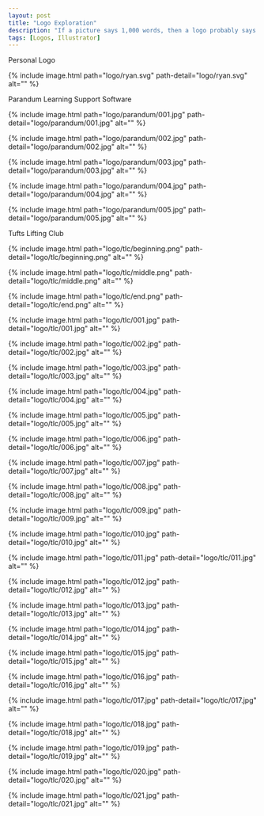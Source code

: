 ```yaml
---
layout: post
title: "Logo Exploration"
description: "If a picture says 1,000 words, then a logo probably says like 200 max"
tags: [Logos, Illustrator]
---
```


Personal Logo

{% include image.html path="logo/ryan.svg" path-detail="logo/ryan.svg" alt="" %}

Parandum Learning Support Software

{% include image.html path="logo/parandum/001.jpg" path-detail="logo/parandum/001.jpg" alt="" %}

{% include image.html path="logo/parandum/002.jpg" path-detail="logo/parandum/002.jpg" alt="" %}

{% include image.html path="logo/parandum/003.jpg" path-detail="logo/parandum/003.jpg" alt="" %}

{% include image.html path="logo/parandum/004.jpg" path-detail="logo/parandum/004.jpg" alt="" %}

{% include image.html path="logo/parandum/005.jpg" path-detail="logo/parandum/005.jpg" alt="" %}

Tufts Lifting Club


{% include image.html path="logo/tlc/beginning.png" path-detail="logo/tlc/beginning.png" alt="" %}

{% include image.html path="logo/tlc/middle.png" path-detail="logo/tlc/middle.png" alt="" %}

{% include image.html path="logo/tlc/end.png" path-detail="logo/tlc/end.png" alt="" %}


{% include image.html path="logo/tlc/001.jpg" path-detail="logo/tlc/001.jpg" alt="" %}

{% include image.html path="logo/tlc/002.jpg" path-detail="logo/tlc/002.jpg" alt="" %}

{% include image.html path="logo/tlc/003.jpg" path-detail="logo/tlc/003.jpg" alt="" %}

{% include image.html path="logo/tlc/004.jpg" path-detail="logo/tlc/004.jpg" alt="" %}

{% include image.html path="logo/tlc/005.jpg" path-detail="logo/tlc/005.jpg" alt="" %}

{% include image.html path="logo/tlc/006.jpg" path-detail="logo/tlc/006.jpg" alt="" %}

{% include image.html path="logo/tlc/007.jpg" path-detail="logo/tlc/007.jpg" alt="" %}

{% include image.html path="logo/tlc/008.jpg" path-detail="logo/tlc/008.jpg" alt="" %}

{% include image.html path="logo/tlc/009.jpg" path-detail="logo/tlc/009.jpg" alt="" %}

{% include image.html path="logo/tlc/010.jpg" path-detail="logo/tlc/010.jpg" alt="" %}

{% include image.html path="logo/tlc/011.jpg" path-detail="logo/tlc/011.jpg" alt="" %}

{% include image.html path="logo/tlc/012.jpg" path-detail="logo/tlc/012.jpg" alt="" %}

{% include image.html path="logo/tlc/013.jpg" path-detail="logo/tlc/013.jpg" alt="" %}

{% include image.html path="logo/tlc/014.jpg" path-detail="logo/tlc/014.jpg" alt="" %}

{% include image.html path="logo/tlc/015.jpg" path-detail="logo/tlc/015.jpg" alt="" %}

{% include image.html path="logo/tlc/016.jpg" path-detail="logo/tlc/016.jpg" alt="" %}

{% include image.html path="logo/tlc/017.jpg" path-detail="logo/tlc/017.jpg" alt="" %}

{% include image.html path="logo/tlc/018.jpg" path-detail="logo/tlc/018.jpg" alt="" %}

{% include image.html path="logo/tlc/019.jpg" path-detail="logo/tlc/019.jpg" alt="" %}

{% include image.html path="logo/tlc/020.jpg" path-detail="logo/tlc/020.jpg" alt="" %}

{% include image.html path="logo/tlc/021.jpg" path-detail="logo/tlc/021.jpg" alt="" %}


